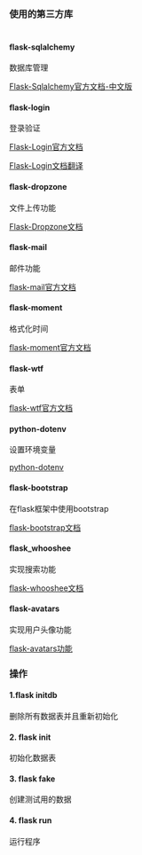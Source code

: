 ### 使用的第三方库<br/><br/>

#### flask-sqlalchemy
数据库管理

[Flask-Sqlalchemy官方文档-中文版](http://www.pythondoc.com/flask-sqlalchemy/)


#### flask-login
登录验证

[Flask-Login官方文档](https://flask-login.readthedocs.io/en/latest/)

[Flask-Login文档翻译](https://www.jianshu.com/p/5a25413b4828)

#### flask-dropzone
文件上传功能

[Flask-Dropzone文档](https://pypi.org/project/Flask-Dropzone/1.3/)

#### flask-mail
邮件功能

[flask-mail官方文档](https://pythonhosted.org/Flask-Mail/)

#### flask-moment
格式化时间

[flask-moment官方文档](https://pypi.org/project/Flask-Moment/0.6.0/)

#### flask-wtf
表单

[flask-wtf官方文档](http://www.pythondoc.com/flask-wtf/)


#### python-dotenv
设置环境变量

[python-dotenv](https://pypi.org/project/python-dotenv/)


#### flask-bootstrap
在flask框架中使用bootstrap

[flask-bootstrap文档](https://pythonhosted.org/Flask-Bootstrap/)

#### flask_whooshee
实现搜索功能

[flask-whooshee文档](https://flask-whooshee.readthedocs.io/en/latest/)

#### flask-avatars
实现用户头像功能

[flask-avatars功能](https://flask-avatars.readthedocs.io/en/latest/)

### 操作
#### 1.flask initdb
删除所有数据表并且重新初始化
#### 2. flask init
初始化数据表
#### 3. flask fake
创建测试用的数据
#### 4. flask run
运行程序